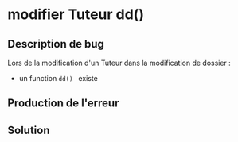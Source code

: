 # modifier  Tuteur dd()

## Description de bug
Lors de la modification d'un Tuteur dans la modification de dossier   :

-  un function   ```dd() ``` existe 


## Production de l'erreur 


## Solution
